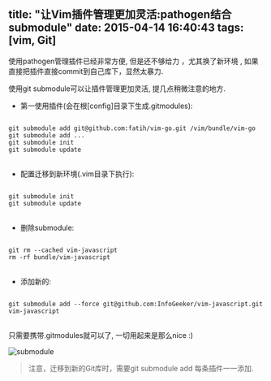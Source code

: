 title: "让Vim插件管理更加灵活:pathogen结合submodule"
date: 2015-04-14 16:40:43
tags: [vim, Git]
---
使用pathogen管理插件已经非常方便, 但是还不够给力 ，尤其换了新环境 , 如果直接把插件直接commit到自己库下，显然太暴力.

使用git submodule可以让插件管理更加灵活, 提几点稍微注意的地方.

- 第一使用插件(会在根[config]目录下生成.gitmodules):
<pre>
<code class="bash">
git submodule add git@github.com:fatih/vim-go.git /vim/bundle/vim-go
git submodule add ...
git submodule init
git submodule update
</code>
</pre>

- 配置迁移到新环境(.vim目录下执行):
<pre>
<code class="bash">
git submodule init
git submodule update
</code>
</pre>

- 删除submodule:
<pre>
<code class="bash">
git rm --cached vim-javascript
rm -rf bundle/vim-javascript
</code>
</pre>

- 添加新的:
<pre>
<code class="bash">
git submodule add --force git@github.com:InfoGeeker/vim-javascript.git vim-javascript
</code>
</pre>

<!--more-->
只需要携带.gitmodules就可以了, 一切用起来是那么nice :)

![submodule](http://ww4.sinaimg.cn/large/744e593bgw1er6dnuc1obj20dn0fvn0m.jpg)

> 注意，迁移到新的Git库时，需要git submodule add 每条插件一一添加.

